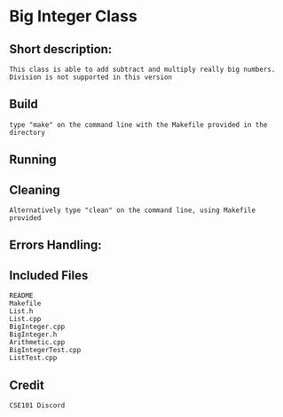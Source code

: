 # Big Integer Class

## Short description:
	This class is able to add subtract and multiply really big numbers. Division is not supported in this version


## Build
	type "make" on the command line with the Makefile provided in the directory

## Running


## Cleaning
	Alternatively type "clean" on the command line, using Makefile provided

## Errors Handling:


## Included Files
	README
	Makefile
	List.h
	List.cpp
	BigInteger.cpp
	BigInteger.h
	Arithmetic.cpp
	BigIntegerTest.cpp
	ListTest.cpp



## Credit
	CSE101 Discord
	




























































